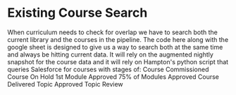 # Existing Course Search

When curriculum needs to check for overlap we have to search both the current library and the courses in the pipeline. The code here along with the google sheet is designed to give us a way to search both at the same time and always be hitting current data. It will rely on the augmented nightly snapshot for the course data and it will rely on Hampton's python script that queries Salesforce for courses with stages of:
Course Commissioned
Course On Hold
1st Module Approved
75% of Modules Approved
Course Delivered
Topic Approved
Topic Review